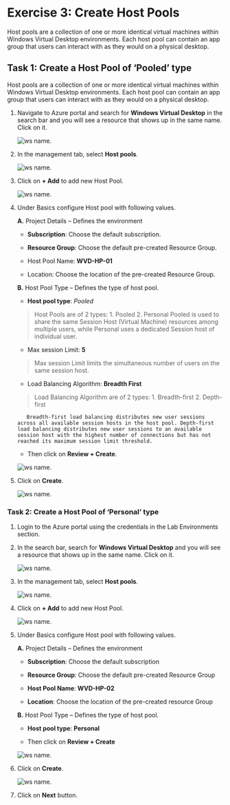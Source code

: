 # Exercise 3: Create Host Pools 

Host pools are a collection of one or more identical virtual machines within Windows Virtual Desktop environments. Each host pool can contain an app group that users can interact with as they would on a physical desktop.


## **Task 1: Create a Host Pool of ‘Pooled’ type**

Host pools are a collection of one or more identical virtual machines within Windows Virtual Desktop environments. Each host pool can contain an app group that users can interact with as they would on a physical desktop. 

1. Navigate to Azure portal and search for **Windows Virtual Desktop** in the search bar and you will see a resource that shows up in the same name. Click on it. 

   ![ws name.](media/43.png)

2. In the management tab, select **Host pools**. 

   ![ws name.](media/44.png)

3. Click on **+ Add** to add new Host Pool. 

   ![ws name.](media/45.png)

4. Under Basics configure Host pool with following values.
    
   **A.** Project Details – Defines the environment 

      - **Subscription**: Choose the default subscription.

      - **Resource Group**: Choose the default pre-created Resource Group.

      - Host Pool Name: **WVD-HP-01**

      - Location: Choose the location of the pre-created Resource Group.
      
   **B.** Host Pool Type – Defines the type of host pool. 

      - **Host pool type**: *Pooled*
      
      > Host Pools are of 2 types:
         1.	Pooled
         2.	Personal
         Pooled is used to share the same Session Host (Virtual Machine) resources among multiple users, while Personal uses a dedicated Session host of individual user.

      
      - Max session Limit: **5**
      
      > Max session Limit limits the simultaneous number of users on the same session host.
     
      - Load Balancing Algorithm: **Breadth First**
      
      > Load Balancing Algorithm are of 2 types:
            1. Breadth-first
            2. Depth-first

          Breadth-first load balancing distributes new user sessions across all available session hosts in the host pool. Depth-first load balancing distributes new user sessions to an available session host with the highest number of connections but has not reached its maximum session limit threshold.

     
     -  Then click on **Review + Create**.
          
   ![ws name.](media/46.png)  

5. Click on **Create**.
 
    ![ws name.](media/47.png)

### **Task 2: Create a Host Pool of ‘Personal’ type**
     
1. Login to the Azure portal using the credentials in the Lab Environments section. 

2. In the search bar, search for **Windows Virtual Desktop** and you will see a resource that shows up in the same name. Click on it. 

   ![ws name.](media/48.png)

3. In the management tab, select **Host pools**. 

   ![ws name.](media/49.png)

4. Click on **+ Add** to add new Host Pool. 

   ![ws name.](media/50.png)

6. Under Basics configure Host pool with following values.
  
   **A.** Project Details – Defines the environment 

      - **Subscription**: Choose the default subscription

      - **Resource Group**: Choose the default pre-created Resource Group

     -  **Host Pool Name**: **WVD-HP-02** 

     -  **Location**: Choose the location of the pre-created resource Group
   
   **B.** Host Pool Type – Defines the type of host pool. 

     - **Host pool type**: **Personal**
     
     - Then click on **Review + Create**
     
   ![ws name.](media/51.png)
     
 7. Click on **Create**.
 
    ![ws name.](media/52.png)
     
8. Click on **Next** button.
